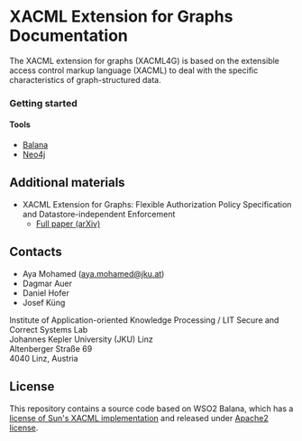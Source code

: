 # XACML Extension for Graphs Documentation
The XACML extension for graphs (XACML4G) is based on the extensible access control markup language (XACML) to deal with the specific characteristics of graph-structured data.

### Getting started

#### Tools
- [Balana](https://github.com/wso2/balana)
- [Neo4j](https://neo4j.com/docs)

## Additional materials
- XACML Extension for Graphs: Flexible Authorization Policy Specification and Datastore-independent Enforcement<br/>
  - [Full paper (arXiv)](https://www.google.com)

## Contacts

- Aya Mohamed (aya.mohamed@jku.at)
- Dagmar Auer
- Daniel Hofer
- Josef Küng

Institute of Application-oriented Knowledge Processing / LIT Secure and Correct Systems Lab<br/>
Johannes Kepler University (JKU) Linz<br/>
Altenberger Straße 69<br/>
4040 Linz, Austria

## License
This repository contains a source code based on WSO2 Balana, which has a [license of Sun's XACML implementation](https://sunxacml.sourceforge.net/license.txt) and released under [Apache2 license](https://www.apache.org/licenses/LICENSE-2.0).
